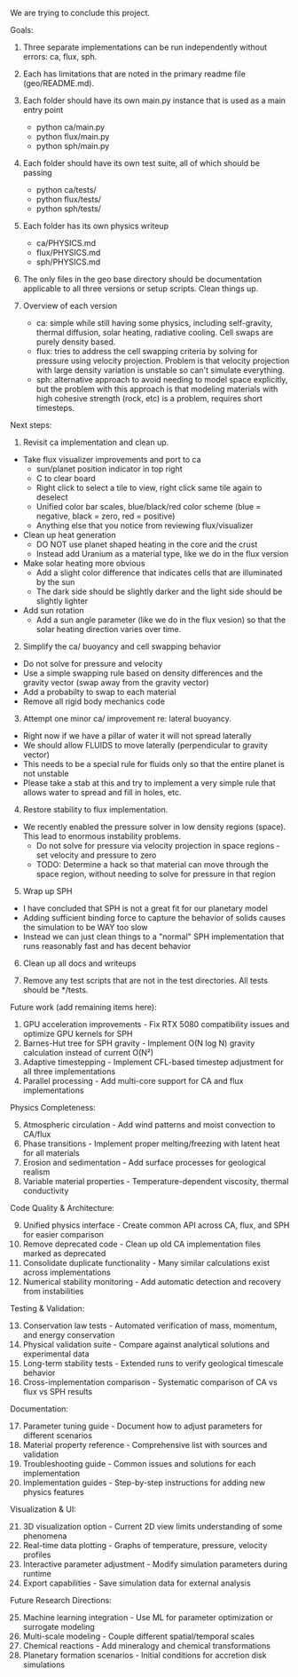 We are trying to conclude this project.


Goals:
1) Three separate implementations can be run independently without errors: ca, flux, sph.

2) Each has limitations that are noted in the primary readme file (geo/README.md).

3) Each folder should have its own main.py instance that is used as a main entry point
    - python ca/main.py
    - python flux/main.py
    - python sph/main.py

4) Each folder should have its own test suite, all of which should be passing
    - python ca/tests/
    - python flux/tests/
    - python sph/tests/

5) Each folder has its own physics writeup
    - ca/PHYSICS.md
    - flux/PHYSICS.md
    - sph/PHYSICS.md

6) The only files in the geo base directory should be documentation applicable to all three versions or setup scripts. Clean things up.
    
7) Overview of each version
    - ca: simple while still having some physics, including self-gravity, thermal diffusion, solar heating, radiative cooling. Cell swaps are purely density based.
    - flux: tries to address the cell swapping criteria by solving for pressure using velocity projection. Problem is that velocity projection with large density variation is unstable so can't simulate everything.
    - sph: alternative approach to avoid needing to model space explicitly, but the problem with this approach is that modeling materials with high cohesive strength (rock, etc) is a problem, requires short timesteps.




Next steps:
1) Revisit ca implementation and clean up.
- Take flux visualizer improvements and port to ca
    - sun/planet position indicator in top right
    - C to clear board
    - Right click to select a tile to view, right click same tile again to deselect
    - Unified color bar scales, blue/black/red color scheme (blue = negative, black = zero, red = positive)
    - Anything else that you notice from reviewing flux/visualizer
- Clean up heat generation
    - DO NOT use planet shaped heating in the core and the crust
    - Instead add Uranium as a material type, like we do in the flux version
- Make solar heating more obvious
    - Add a slight color difference that indicates cells that are illuminated by the sun
    - The dark side should be slightly darker and the light side should be slightly lighter
- Add sun rotation
    - Add a sun angle parameter (like we do in the flux vesion) so that the solar heating direction varies over time.

2) Simplify the ca/ buoyancy and cell swapping behavior
- Do not solve for pressure and velocity
- Use a simple swapping rule based on density differences and the gravity vector (swap away from the gravity vector)
- Add a probabilty to swap to each material
- Remove all rigid body mechanics code

3) Attempt one minor ca/ improvement re: lateral buoyancy.
- Right now if we have a pillar of water it will not spread laterally
- We should allow FLUIDS to move laterally (perpendicular to gravity vector)
- This needs to be a special rule for fluids only so that the entire planet is not unstable
- Please take a stab at this and try to implement a very simple rule that allows water to spread and fill in holes, etc.

4) Restore stability to flux implementation.
- We recently enabled the pressure solver in low density regions (space). This lead to enormous instability problems.
    - Do not solve for pressure via velocity projection in space regions - set velocity and pressure to zero
    - TODO: Determine a hack so that material can move through the space region, without needing to solve for pressure in that region

5) Wrap up SPH
- I have concluded that SPH is not a great fit for our planetary model
- Adding sufficient binding force to capture the behavior of solids causes the simulation to be WAY too slow
- Instead we can just clean things to a "normal" SPH implementation that runs reasonably fast and has decent behavior

6) Clean up all docs and writeups

7) Remove any test scripts that are not in the test directories. All tests should be */tests.




Future work (add remaining items here):
  1. GPU acceleration improvements - Fix RTX 5080 compatibility issues and optimize GPU kernels for SPH
  2. Barnes-Hut tree for SPH gravity - Implement O(N log N) gravity calculation instead of current O(N²)
  3. Adaptive timestepping - Implement CFL-based timestep adjustment for all three implementations
  4. Parallel processing - Add multi-core support for CA and flux implementations

  Physics Completeness:

  5. Atmospheric circulation - Add wind patterns and moist convection to CA/flux
  6. Phase transitions - Implement proper melting/freezing with latent heat for all materials
  7. Erosion and sedimentation - Add surface processes for geological realism
  8. Variable material properties - Temperature-dependent viscosity, thermal conductivity

  Code Quality & Architecture:

  9. Unified physics interface - Create common API across CA, flux, and SPH for easier comparison
  10. Remove deprecated code - Clean up old CA implementation files marked as deprecated
  11. Consolidate duplicate functionality - Many similar calculations exist across implementations
  12. Numerical stability monitoring - Add automatic detection and recovery from instabilities

  Testing & Validation:

  13. Conservation law tests - Automated verification of mass, momentum, and energy conservation
  14. Physical validation suite - Compare against analytical solutions and experimental data
  15. Long-term stability tests - Extended runs to verify geological timescale behavior
  16. Cross-implementation comparison - Systematic comparison of CA vs flux vs SPH results

  Documentation:

  17. Parameter tuning guide - Document how to adjust parameters for different scenarios
  18. Material property reference - Comprehensive list with sources and validation
  19. Troubleshooting guide - Common issues and solutions for each implementation
  20. Implementation guides - Step-by-step instructions for adding new physics features

  Visualization & UI:

  21. 3D visualization option - Current 2D view limits understanding of some phenomena
  22. Real-time data plotting - Graphs of temperature, pressure, velocity profiles
  23. Interactive parameter adjustment - Modify simulation parameters during runtime
  24. Export capabilities - Save simulation data for external analysis

  Future Research Directions:

  25. Machine learning integration - Use ML for parameter optimization or surrogate modeling
  26. Multi-scale modeling - Couple different spatial/temporal scales
  27. Chemical reactions - Add mineralogy and chemical transformations
  28. Planetary formation scenarios - Initial conditions for accretion disk simulations
